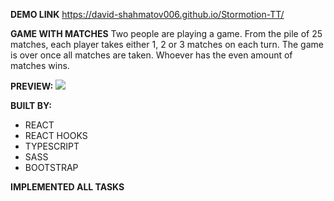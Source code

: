 **DEMO LINK**
https://david-shahmatov006.github.io/Stormotion-TT/

**GAME WITH MATCHES**
Two people are playing a game. From the pile of 25 matches, each player takes either 1, 2 or 3 matches on each turn. The game is over once all matches are taken. Whoever has the even amount of matches wins.

**PREVIEW:**
![]('./preview.png')

**BUILT BY:**
- REACT
- REACT HOOKS
- TYPESCRIPT
- SASS
- BOOTSTRAP

**IMPLEMENTED ALL TASKS**
